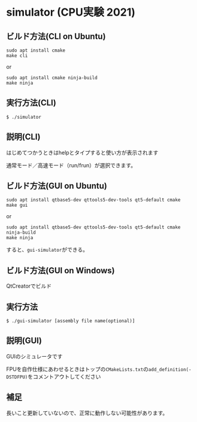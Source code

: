 # simulator (CPU実験 2021)

## ビルド方法(CLI on Ubuntu)

```shell
sudo apt install cmake
make cli
```

or

```shell
sudo apt install cmake ninja-build
make ninja
```

## 実行方法(CLI)

```$ ./simulator```

## 説明(CLI)

はじめてつかうときはhelpとタイプすると使い方が表示されます

通常モード／高速モード（run/frun）が選択できます。

## ビルド方法(GUI on Ubuntu)

```shell
sudo apt install qtbase5-dev qttools5-dev-tools qt5-default cmake
make gui
```

or

```shell
sudo apt install qtbase5-dev qttools5-dev-tools qt5-default cmake ninja-build
make ninja
```
すると、`gui-simulator`ができる。

## ビルド方法(GUI on Windows)

QtCreatorでビルド

## 実行方法

`$ ./gui-simulator [assembly file name(optional)]`

## 説明(GUI)

GUIのシミュレータです

FPUを自作仕様にあわせるときはトップの`CMakeLists.txt`の`add_definition(-DSTDFPU)`をコメントアウトしてください

## 補足

長いこと更新していないので、正常に動作しない可能性があります。
